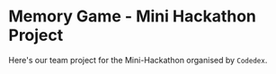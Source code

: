 # Memory Game - Mini Hackathon Project

Here's our team project for the Mini-Hackathon organised by `Codedex`. 


